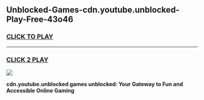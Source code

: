 
## Unblocked-Games-cdn.youtube.unblocked-Play-Free-43o46
<h3>
<a href="https://premium76.site?title=cdn.youtube.unblocked&ref=12A">CLICK TO PLAY</a></h3>
<hr>

<h3>
<a href="https://premium76.site?title=cdn.youtube.unblocked&ref=12A">CLICK 2 PLAY</a>
  
</h3>

<a href="https://premium76.site?title=cdn.youtube.unblocked&ref=12A"><img src="https://clearcache.store/games.png"></a>


**cdn.youtube.unblocked games unblocked: Your Gateway to Fun and Accessible Online Gaming**
